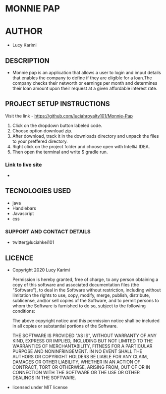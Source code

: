 # MONNIE PAP

# AUTHOR
* Lucy Karimi

## DESCRIPTION
* Monnie pap is an application that allows a user to login and imput details that enables the company to define if they are eligible for a loan.The company checks their networth or earnings per month and determines their loan amount upon their request at a given affordable interest rate.

## PROJECT SETUP INSTRUCTIONS
Visit the link - https://github.com/luciahroyalty101/Monnie-Pap

1. Click on the dropdown button labeled code.
2. Choose option download zip.
3. After download, track it in the downloads directory and unpack the files to your preffered directory.
4. Right click on the project folder and choose open with IntelliJ IDEA.
5. Then open the terminal and write $ gradle run.

### Link to live site
* 

## TECNOLOGIES USED
* java
* Handlebars
* Javascript
* css

### SUPPORT AND CONTACT DETAILS
* twitter@luciahkei101

## LICENCE
* Copyright 2020 Lucy Karimi
  
  Permission is hereby granted, free of charge, to any person obtaining a copy of this software and associated documentation files (the "Software"), to deal in the Software without restriction, including without limitation the rights to use, copy, modify, merge, publish, distribute, sublicense, and/or sell copies of the Software, and to permit persons to whom the Software is furnished to do so, subject to the following conditions:
  
  The above copyright notice and this permission notice shall be included in all copies or substantial portions of the Software.
  
  THE SOFTWARE IS PROVIDED "AS IS", WITHOUT WARRANTY OF ANY KIND, EXPRESS OR IMPLIED, INCLUDING BUT NOT LIMITED TO THE WARRANTIES OF MERCHANTABILITY, FITNESS FOR A PARTICULAR PURPOSE AND NONINFRINGEMENT. IN NO EVENT SHALL THE AUTHORS OR COPYRIGHT HOLDERS BE LIABLE FOR ANY CLAIM, DAMAGES OR OTHER LIABILITY, WHETHER IN AN ACTION OF CONTRACT, TORT OR OTHERWISE, ARISING FROM, OUT OF OR IN CONNECTION WITH THE SOFTWARE OR THE USE OR OTHER DEALINGS IN THE SOFTWARE.

* licensed under MIT license